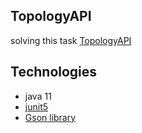 ## TopologyAPI
solving this task [TopologyAPI](https://drive.google.com/file/d/1aaS5tMk67M53RSlXQGP2TpWg470htJK3/view?usp=sharing)
## Technologies
* java 11
* [junit5](https://github.com/junit-team/junit5)
* [Gson library](https://github.com/google/gson)









